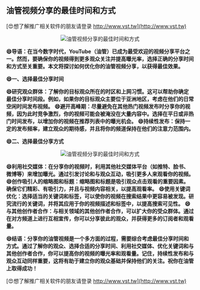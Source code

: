 ## **油管视频分享的最佳时间和方式**

[😍想了解推广相关软件的朋友请登录 http://www.vst.tw](http://www.vst.tw)

 <center><img src="https://vst.tw/MP4/tuiguang/png/7.png" alt="油管视频分享的最佳时间和方式"></center>

**😄导语：在当今数字时代，YouTube（油管）已成为最受欢迎的视频分享平台之一。然而，要确保你的视频得到更多观众关注并提高曝光率，选择正确的分享时间和方式至关重要。本文将探讨如何优化你的油管视频分享，以获得最佳效果。**

**😄一、选择最佳分享时间**

**😄研究观众群体：了解你的目标观众所在的时区和上网习惯。这可以帮助你确定最佳分享时间段。例如，如果你的目标观众主要位于亚洲地区，考虑在他们的日常空闲时间发布视频。**
**😄避开高峰期：尽量避免在其他热门视频发布时分享你的视频，因为此时竞争激烈，你的视频可能会被淹没在大量内容中。选择在平日或非热门时间发布，以增加你的视频在推荐列表中的曝光机会。**
**😄持续性发布：保持一定的发布频率，建立观众的期待感，并且将你的频道保持在他们的注意力范围内。**

**😄二、选择最佳分享方式**

 <center><img src="https://vst.tw/MP4/tuiguang/png/1.png" alt="油管视频分享的最佳时间和方式"></center>

**😄利用社交媒体：在分享你的视频时，利用其他社交媒体平台（如推特、脸书、微博等）来增加曝光。通过引发讨论和与观众互动，吸引更多人来观看你的视频。**
**😄创作吸引人的缩略图和标题：缩略图和标题是吸引观众点击观看的重要因素。确保它们精彩、有吸引力，并且与视频内容相关，以提高观看率。**
**😄使用关键词优化：选择适当的关键词和标签，可以使你的视频在搜索结果中更容易被发现。研究流行的关键词，并将其应用于你的视频描述和标签中，以提高搜索可见性。**
**😄与其他创作者合作：与相关领域的其他创作者合作，可以扩大你的受众群体。通过在对方频道上进行互相宣传，你可以分享彼此的观众，并获得更多的订阅者和观看量。**

**😄结语：分享你的油管视频是一个多方面的过程，需要综合考虑最佳分享时间和方式。通过了解你的观众、选择合适的分享时间、利用社交媒体、优化关键词和与其他创作者合作，你可以提高你的视频的曝光率和观看量。记住，持续性发布和与观众互动同样重要，这将有助于建立你的观众基础并保持他们的关注。祝你在油管上取得成功！**

[😍想了解推广相关软件的朋友请登录 http://www.vst.tw](http://www.vst.tw)




